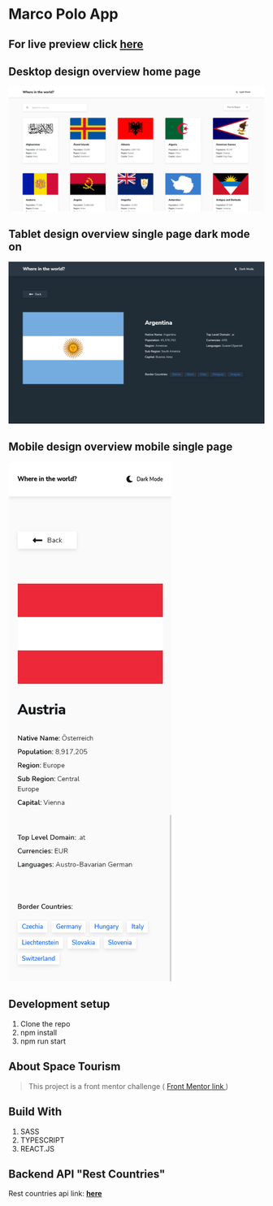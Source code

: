 #  Marco Polo App 

## For live preview click  <strong>[here](https://marco-polo-portfolio-app.netlify.app/)</strong> 





## Desktop design overview home page
![Desktop design overview](./src/assets/img/home.png "")




## Tablet design overview  single page dark mode on
![Desktop design overview](./src/assets/img/single.png "")


## Mobile design overview  mobile single page
![Desktop design overview](./src/assets/img/mobile.png "")

## Development setup
1. Clone the repo
2. npm install
3. npm run start


##  About Space Tourism
> This project is a front mentor challenge ( [Front Mentor link ](https://www.frontendmentor.io/home))



## Build With

1. SASS
1. TYPESCRIPT
1. REACT.JS

## Backend API "Rest Countries"
 Rest countries api link: <strong>[here](https://gitlab.com/amatos/rest-countries)</strong> 





